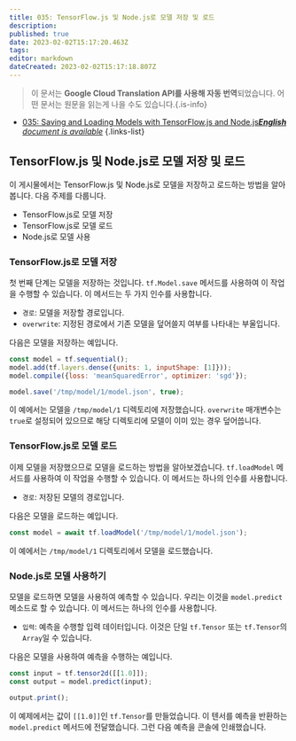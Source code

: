 ```yaml
---
title: 035: TensorFlow.js 및 Node.js로 모델 저장 및 로드
description: 
published: true
date: 2023-02-02T15:17:20.463Z
tags: 
editor: markdown
dateCreated: 2023-02-02T15:17:18.807Z
---
```


> 이 문서는 **Google Cloud Translation API를 사용해 자동 번역**되었습니다.
어떤 문서는 원문을 읽는게 나을 수도 있습니다.{.is-info}



- [035: Saving and Loading Models with TensorFlow.js and Node.js***English** document is available*](/en/Knowledge-base/TensorFlow-js/Learning/035-saving-and-loading-models-with-tensorflow-js-and-node-js)
{.links-list}


## TensorFlow.js 및 Node.js로 모델 저장 및 로드

이 게시물에서는 TensorFlow.js 및 Node.js로 모델을 저장하고 로드하는 방법을 알아봅니다. 다음 주제를 다룹니다.

- TensorFlow.js로 모델 저장
- TensorFlow.js로 모델 로드
- Node.js로 모델 사용

### TensorFlow.js로 모델 저장

첫 번째 단계는 모델을 저장하는 것입니다. `tf.Model.save` 메서드를 사용하여 이 작업을 수행할 수 있습니다. 이 메서드는 두 가지 인수를 사용합니다.

- `경로`: 모델을 저장할 경로입니다.
- `overwrite`: 지정된 경로에서 기존 모델을 덮어쓸지 여부를 나타내는 부울입니다.

다음은 모델을 저장하는 예입니다.

```javascript
const model = tf.sequential();
model.add(tf.layers.dense({units: 1, inputShape: [1]}));
model.compile({loss: 'meanSquaredError', optimizer: 'sgd'});

model.save('/tmp/model/1/model.json', true);
```

이 예에서는 모델을 `/tmp/model/1` 디렉토리에 저장했습니다. `overwrite` 매개변수는 `true`로 설정되어 있으므로 해당 디렉토리에 모델이 이미 있는 경우 덮어씁니다.

### TensorFlow.js로 모델 로드

이제 모델을 저장했으므로 모델을 로드하는 방법을 알아보겠습니다. `tf.loadModel` 메서드를 사용하여 이 작업을 수행할 수 있습니다. 이 메서드는 하나의 인수를 사용합니다.

- `경로`: 저장된 모델의 경로입니다.

다음은 모델을 로드하는 예입니다.

```javascript
const model = await tf.loadModel('/tmp/model/1/model.json');
```

이 예에서는 `/tmp/model/1` 디렉토리에서 모델을 로드했습니다.

### Node.js로 모델 사용하기

모델을 로드하면 모델을 사용하여 예측할 수 있습니다. 우리는 이것을 `model.predict` 메소드로 할 수 있습니다. 이 메서드는 하나의 인수를 사용합니다.

- `입력`: 예측을 수행할 입력 데이터입니다. 이것은 단일 `tf.Tensor` 또는 `tf.Tensor`의 `Array`일 수 있습니다.

다음은 모델을 사용하여 예측을 수행하는 예입니다.

```javascript
const input = tf.tensor2d([[1.0]]);
const output = model.predict(input);

output.print();
```

이 예제에서는 값이 `[[1.0]]`인 `tf.Tensor`를 만들었습니다. 이 텐서를 예측을 반환하는 `model.predict` 메서드에 전달했습니다. 그런 다음 예측을 콘솔에 인쇄했습니다.